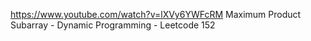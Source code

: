 https://www.youtube.com/watch?v=lXVy6YWFcRM
Maximum Product Subarray - Dynamic Programming - Leetcode 152